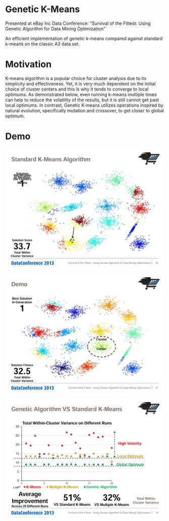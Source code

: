 # Genetic K-Means
Presented at eBay Inc Data Conference: “Survival of the Fittest: Using Genetic Algorithm for Data Mining Optimization”

An efficient implementation of genetic k-means compared against standard k-means on the classic A3 data set.

# Motivation
K-means algorithm is a popular choice for cluster analysis due to its simplicity and effectiveness. Yet, it is very much dependent on the initial choice of cluster centers and this is why it tends to converge to local optimums. 
As demonstrated below, even running k-means multiple times can help to reduce the volatility of the results, but it is still cannot get past local optimums. 
In contrast, Genetic K-means utilizes operations inspired by natural evolution, specifically mutation and crossover, to get closer to global optimum.

# Demo

![alt text](https://github.com/orlevi18/GA_for_Data_Mining_Optimization/blob/master/demo_standard_k_means.gif?raw=true)

![alt text](https://github.com/orlevi18/GA_for_Data_Mining_Optimization/blob/master/demo_genetic_k_means.gif?raw=true)

![alt text](https://github.com/orlevi18/GA_for_Data_Mining_Optimization/blob/master/a3_results_comparison.jpg?raw=true)
